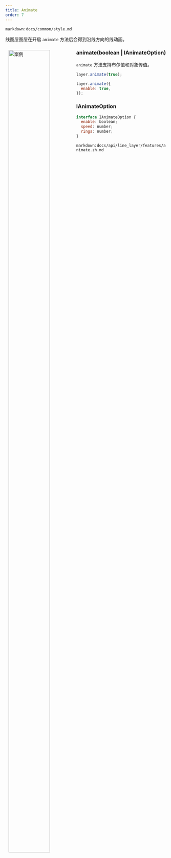 ```yaml
---
title: Animate
order: 7
---
```


`markdown:docs/common/style.md`

线图层图层在开启 `animate` 方法后会得到沿线方向的线动画。

<div>
  <div style="width:40%;float:left; margin: 10px;">
    <img  width="80%" alt="案例" src='https://gw.alipayobjects.com/mdn/rms_816329/afts/img/A*mo_7Q6sTqOIAAAAAAAAAAAAAARQnAQ'>
  </div>
</div>

### animate(boolean | IAnimateOption)

`animate` 方法支持布尔值和对象传值。

```javascript
layer.animate(true);

layer.animate({
  enable: true,
});
```

### IAnimateOption

```javascript
interface IAnimateOption {
  enable: boolean;
  speed: number;
  rings: number;
}
```


`markdown:docs/api/line_layer/features/animate.zh.md`